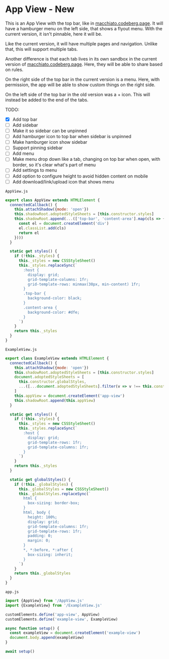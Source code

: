 # App View - New

This is an App View with the top bar, like in [macchiato.codeberg.page](https://macchiato.codeberg.page/). It will have a hamburger menu on the left side, that shows a flyout menu. With the current version, it isn't pinnable, here it will be.

Like the current version, it will have multiple pages and navigation. Unlike that, this will support multiple tabs.

Another difference is that each tab lives in its own sandbox in the current version of [macchiato.codeberg.page](https://macchiato.codeberg.page/). Here, they will be able to share based on rules.

On the right side of the top bar in the current version is a menu. Here, with permission, the app will be able to show custom things on the right side.

On the left side of the top bar in the old version was a + icon. This will instead be added to the end of the tabs.

TODO:

- [x] Add top bar
- [ ] Add sidebar
- [ ] Make it so sidebar can be unpinned
- [ ] Add hamburger icon to top bar when sidebar is unpinned
- [ ] Make hamburger icon show sidebar
- [ ] Support pinning sidebar
- [ ] Add menu
- [ ] Make menu drop down like a tab, changing on top bar when open, with border, so it's clear what's part of menu
- [ ] Add settings to menu
- [ ] Add option to configure height to avoid hidden content on mobile
- [ ] Add download/link/upload icon that shows menu

`AppView.js`

```js
export class AppView extends HTMLElement {
  connectedCallback() {
    this.attachShadow({mode: 'open'})
    this.shadowRoot.adoptedStyleSheets = [this.constructor.styles]
    this.shadowRoot.append(...(['top-bar', 'content-area'].map(cls => {
      const el = document.createElement('div')
      el.classList.add(cls)
      return el
    })))
  }

  static get styles() {
    if (!this._styles) {
      this._styles = new CSSStyleSheet()
      this._styles.replaceSync(`
        :host {
          display: grid;
          grid-template-columns: 1fr;
          grid-template-rows: minmax(30px, min-content) 1fr;
        }
        .top-bar {
          background-color: black;
        }
        .content-area {
          background-color: #dfe;
        }
      `)
    }
    return this._styles
  }
}
```

`ExampleView.js`

```js
export class ExampleView extends HTMLElement {
  connectedCallback() {
    this.attachShadow({mode: 'open'})
    this.shadowRoot.adoptedStyleSheets = [this.constructor.styles]
    document.adoptedStyleSheets = [
      this.constructor.globalStyles,
      ...([...document.adoptedStyleSheets].filter(v => v !== this.constructor.globalStyles))
    ]
    this.appView = document.createElement('app-view')
    this.shadowRoot.append(this.appView)
  }

  static get styles() {
    if (!this._styles) {
      this._styles = new CSSStyleSheet()
      this._styles.replaceSync(`
        :host {
          display: grid;
          grid-template-rows: 1fr;
          grid-template-columns: 1fr;
        }
      `)
    }
    return this._styles
  }

  static get globalStyles() {
    if (!this._globalStyles) {
      this._globalStyles = new CSSStyleSheet()
      this._globalStyles.replaceSync(`
        html {
          box-sizing: border-box;
        }
        html, body {
          height: 100%;
          display: grid;
          grid-template-columns: 1fr;
          grid-template-rows: 1fr;
          padding: 0;
          margin: 0;
        }
        *, *:before, *:after {
          box-sizing: inherit;
        }
      `)
    }
    return this._globalStyles
  }
}
```

`app.js`

```js
import {AppView} from '/AppView.js'
import {ExampleView} from '/ExampleView.js'

customElements.define('app-view', AppView)
customElements.define('example-view', ExampleView)

async function setup() {
  const exampleView = document.createElement('example-view')
  document.body.append(exampleView)
}

await setup()
```
